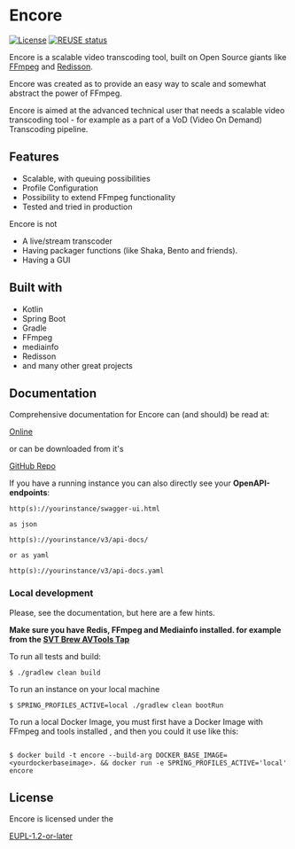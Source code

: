 # Encore
[![License](https://img.shields.io/badge/license-EUPL-brightgreen.svg)](https://eupl.eu/)
[![REUSE status](https://api.reuse.software/badge/github.com/fsfe/reuse-tool)](https://api.reuse.software/info/github.com/fsfe/reuse-tool)


<!--
<img align="right" height="120" src="https://raw.githubusercontent.com/svt/encore/encore_logo.png">
-->

Encore is a scalable video transcoding tool, built on Open Source giants like [FFmpeg](https://www.ffmpeg.org/) and [Redisson](https://github.com/redisson).

Encore was created as to provide an easy way to scale and somewhat abstract the power of FFmpeg. 

Encore is aimed at the advanced technical user that needs a scalable video transcoding tool - for example as a part of a VoD (Video On Demand) Transcoding pipeline.

## Features

- Scalable, with queuing possibilities
- Profile Configuration
- Possibility to extend FFmpeg functionality
- Tested and tried in production

Encore is not 


- A live/stream transcoder
- Having packager functions (like Shaka, Bento and friends).
- Having a GUI

## Built with

- Kotlin
- Spring Boot
- Gradle
- FFmpeg
- mediainfo
- Redisson
- and many other great projects

## Documentation

Comprehensive documentation for Encore can (and should) be read at:

[Online](https://svt.github.io/encore-doc/)

or can be downloaded from it's

[GitHub Repo](https://github.com/svt/encore-doc)

If you have a running instance you can also directly see your
**OpenAPI-endpoints**:

```
http(s)://yourinstance/swagger-ui.html

as json

http(s)://yourinstance/v3/api-docs/

or as yaml

http(s)://yourinstance/v3/api-docs.yaml
```

### Local development

Please, see the documentation, but here are a few hints.

**Make sure you have Redis, FFmpeg and Mediainfo installed. for example from the [SVT Brew AVTools Tap](https://github.com/svt/homebrew-avtools)**

To run all tests and build:

```
$ ./gradlew clean build
```

To run an instance on your local machine 
```
$ SPRING_PROFILES_ACTIVE=local ./gradlew clean bootRun
```

To run a local Docker Image, you must first have a Docker Image with FFmpeg and tools installed <see documentation>, and then you could it use like this:
```
 
$ docker build -t encore --build-arg DOCKER_BASE_IMAGE=<yourdockerbaseimage>. && docker run -e SPRING_PROFILES_ACTIVE='local' encore
```

## License

Encore is licensed under the 

[EUPL-1.2-or-later](LICENSE)